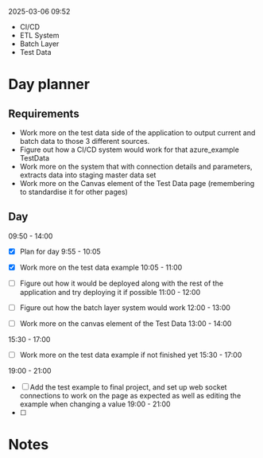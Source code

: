 2025-03-06 09:52

- CI/CD
- ETL System
- Batch Layer
- Test Data
# Day planner

## Requirements

- Work more on the test data side of the application to output current and batch data to those 3 different sources.
- Figure out how a CI/CD system would work for that azure_example TestData
- Work more on the system that with connection details and parameters, extracts data into staging master data set
- Work more on the Canvas element of the Test Data page (remembering to standardise it for other pages)


## Day

09:50 - 14:00

- [x] Plan for day 9:55 - 10:05
- [x] Work more on the test data example 10:05 - 11:00
- [ ] Figure out how it would be deployed along with the rest of the application and try deploying it if possible 11:00 - 12:00
- [ ] Figure out how the batch layer system would work 12:00 - 13:00
- [ ] Work more on the canvas element of the Test Data 13:00 - 14:00


15:30 - 17:00

- [ ] Work more on the test data example if not finished yet 15:30 - 17:00 

19:00 - 21:00

- [ ] Add the test example to final project, and set up web socket connections to work on the page as expected as well as editing the example when changing a value 19:00 - 21:00
- [ ] 

# Notes